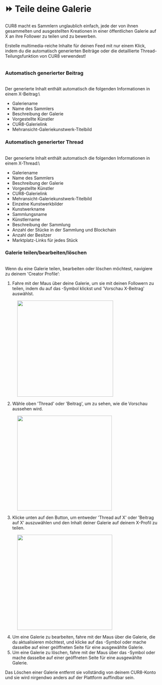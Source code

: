 # ⏩ Teile deine Galerie

CUR8 macht es Sammlern unglaublich einfach, jede der von ihnen gesammelten und ausgestellten Kreationen in einer öffentlichen Galerie auf X an ihre Follower zu teilen und zu bewerben.

Erstelle multimedia-reiche Inhalte für deinen Feed mit nur einem Klick, indem du die automatisch generierten Beiträge oder die detaillierte Thread-Teilungsfunktion von CUR8 verwendest!\
&#x20;

<figure><img src="../../../.gitbook/assets/Untitled design.gif" alt=""><figcaption></figcaption></figure>

### Automatisch generierter Beitrag

\
Der generierte Inhalt enthält automatisch die folgenden Informationen in einem X-Beitrag:\


* Galeriename
* Name des Sammlers
* Beschreibung der Galerie
* Vorgestellte Künstler
* CUR8-Galerielink
* Mehransicht-Galeriekunstwerk-Titelbild

### Automatisch generierter Thread

\
Der generierte Inhalt enthält automatisch die folgenden Informationen in einem X-Thread:\


* Galeriename
* Name des Sammlers
* Beschreibung der Galerie
* Vorgestellte Künstler
* CUR8-Galerielink
* Mehransicht-Galeriekunstwerk-Titelbild
* Einzelne Kunstwerkbilder
* Kunstwerkname
* Sammlungsname
* Künstlername
* Beschreibung der Sammlung
* Anzahl der Stücke in der Sammlung und Blockchain
* Anzahl der Besitzer
* Marktplatz-Links für jedes Stück

### Galerie teilen/bearbeiten/löschen

\
Wenn du eine Galerie teilen, bearbeiten oder löschen möchtest, navigiere zu deinem 'Creator Profile’:

1. Fahre mit der Maus über deine Galerie, um sie mit deinen Followern zu teilen, indem du auf das <img src="../../../.gitbook/assets/Screenshot 2024-07-10 at 15.26.24.png" alt="" data-size="line">-Symbol klickst und 'Vorschau X-Beitrag' auswählst.&#x20;

<figure><img src="../../../.gitbook/assets/Screenshot 2025-04-02 at 10.21.41.png" alt="" width="315"><figcaption></figcaption></figure>

2. Wähle oben 'Thread' oder 'Beitrag', um zu sehen, wie die Vorschau aussehen wird.

<figure><img src="../../../.gitbook/assets/Screenshot 2025-04-02 at 10.30.56.png" alt="" width="311"><figcaption></figcaption></figure>

3. Klicke unten auf den Button, um entweder 'Thread auf X' oder 'Beitrag auf X' auszuwählen und den Inhalt deiner Galerie auf deinem X-Profil zu teilen.

<figure><img src="../../../.gitbook/assets/Screenshot 2025-04-02 at 10.32.57.png" alt="" width="312"><figcaption></figcaption></figure>

4. Um eine Galerie zu bearbeiten, fahre mit der Maus über die Galerie, die du aktualisieren möchtest, und klicke auf das <img src="../../../.gitbook/assets/Screenshot 2024-04-12 at 11.39.40.png" alt="" data-size="line">-Symbol oder mache dasselbe auf einer geöffneten Seite für eine ausgewählte Galerie.
5. Um eine Galerie zu löschen, fahre mit der Maus über das <img src="../../../.gitbook/assets/Screenshot 2024-04-12 at 11.40.39.png" alt="" data-size="line">-Symbol oder mache dasselbe auf einer geöffneten Seite für eine ausgewählte Galerie.

Das Löschen einer Galerie entfernt sie vollständig von deinem CUR8-Konto und sie wird nirgendwo anders auf der Plattform auffindbar sein.
